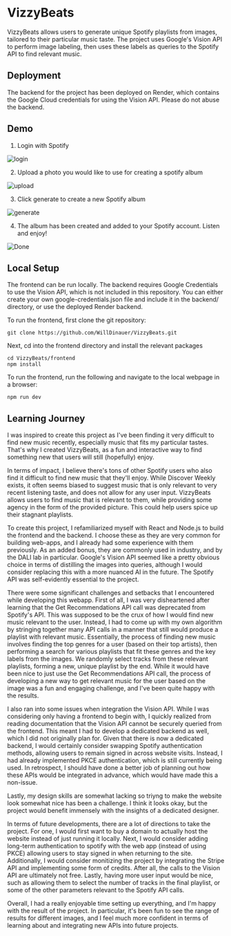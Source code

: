 # VizzyBeats

VizzyBeats allows users to generate unique Spotify playlists from images, tailored to their particular music taste. 
The project uses Google's Vision API to perform image labeling, then uses these labels as queries to the Spotify API to find relevant music.

## Deployment

The backend for the project has been deployed on Render, which contains the Google Cloud credentials for using the Vision API. 
Please do not abuse the backend.

## Demo

1. Login with Spotify

![login](https://github.com/user-attachments/assets/bb0fa247-ef5c-4b78-b884-633a9d84a437)

2. Upload a photo you would like to use for creating a spotify album

![upload](https://github.com/user-attachments/assets/bdf11b56-507d-4155-83a1-bb0eb9eee3b1)

3. Click generate to create a new Spotify album

![generate](https://github.com/user-attachments/assets/588d2b00-da02-4bc4-b018-3840382ed7da)

4. The album has been created and added to your Spotify account. Listen and enjoy!

![Done](https://github.com/user-attachments/assets/8ccb7e83-cb51-4301-b891-6f05d7e0fb85)

## Local Setup

The frontend can be run locally. The backend requires Google Credentials to use the Vision API, which is not included in this repository.
You can either create your own google-credentials.json file and include it in the backend/ directory, or use the deployed Render backend.

To run the frontend, first clone the git repository:
```
git clone https://github.com/WillDinauer/VizzyBeats.git
```

Next, cd into the frontend directory and install the relevant packages
```
cd VizzyBeats/frontend
npm install
```

To run the frontend, run the following and navigate to the local webpage in a browser:
```
npm run dev
```

## Learning Journey

I was inspired to create this project as I've been finding it very difficult to find new music recently, especially music that fits my particular tastes.
That's why I created VizzyBeats, as a fun and interactive way to find something new that users will still (hopefully) enjoy.

In terms of impact, I believe there's tons of other Spotify users who also find it difficult to find new music that they'll enjoy. While Discover Weekly exists,
it often seems biased to suggest music that is only relevant to very recent listening taste, and does not allow for any user input. VizzyBeats allows users to
find music that is relevant to them, while providing some agency in the form of the provided picture. This could help users spice up their stagnant playlists.

To create this project, I refamiliarized myself with React and Node.js to build the frontend and the backend.
I choose these as they are very common for building web-apps, and I already had some experience with them previously. As an added bonus, they are commonly used in industry, and by the DALI lab in particular.
Google's Vision API seemed like a pretty obvious choice in terms of distilling the images into queries, although I would consider replacing this with a more nuanced AI in the future.
The Spotify API was self-evidently essential to the project.

There were some significant challenges and setbacks that I encountered while developing this webapp.
First of all, I was very disheartened after learning that the Get Recommendations API call was deprecated from Spotify's API. This was supposed to be the crux of
how I would find new music relevant to the user. Instead, I had to come up with my own algorithm by stringing together many API calls in a manner that still
would produce a playlist with relevant music. Essentially, the process of finding new music involves finding the top genres for a user (based on their top artists),
then performing a search for various playlists that fit these genres and the key labels from the images. We randomly select tracks from these relevant playlists,
forming a new, unique playlist by the end. While it would have been nice to just use the Get Recommendations API call, the process of developing a new way to get relevant music for the user based on the image
was a fun and engaging challenge, and I've been quite happy with the results.

I also ran into some issues when integration the Vision API. While I was considering only having a frontend to begin with, I quickly realized from reading documentation that the Vision API 
cannot be securely queried from the frontend. This meant I had to develop a dedicated backend as well, which I did not originally plan for. Given that there is now a dedicated backend,
I would certainly consider swapping Spotify authentication methods, allowing users to remain signed in across website visits. Instead, I had already implemented PKCE authentication, which
is still currently being used. In retrospect, I should have done a better job of planning out how these APIs would be integrated in advance, which would have made this a non-issue.

Lastly, my design skills are somewhat lacking so triyng to make the website look somewhat nice has been a challenge. I think it looks okay, but the project would benefit immensely with the insights of a dedicated designer.

In terms of future developments, there are a lot of directions to take the project. For one, I would first want to buy a domain to actually host the website instead of just running it locally.
Next, I would consider adding long-term authentication to spotify with the web app (instead of using PKCE) allowing users to stay signed in when returning to the site.
Additionally, I would consider monitizing the project by integrating the Stripe API and implementing some form of credits. After all, the calls to the Vision API are ultimately not free.
Lastly, having more user input would be nice, such as allowing them to select the number of tracks in the final playlist, or some of the other parameters relevant to the Spotify API calls.

Overall, I had a really enjoyable time setting up everything, and I'm happy with the result of the project. In particular, it's been fun to see the range of results for different images, and I feel much more confident
in terms of learning about and integrating new APIs into future projects.
